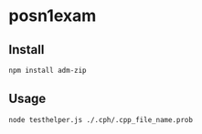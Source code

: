 # posn1exam

## Install

```bash
npm install adm-zip
```

## Usage

```bash
node testhelper.js ./.cph/.cpp_file_name.prob
```

